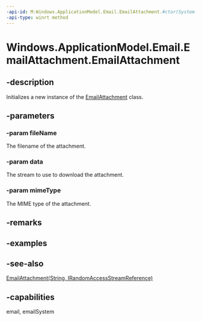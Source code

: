 ```yaml
---
-api-id: M:Windows.ApplicationModel.Email.EmailAttachment.#ctor(System.String,Windows.Storage.Streams.IRandomAccessStreamReference,System.String)
-api-type: winrt method
---
```


<!-- Method syntax
public EmailAttachment(System.String fileName, Windows.Storage.Streams.IRandomAccessStreamReference data, System.String mimeType)
-->

# Windows.ApplicationModel.Email.EmailAttachment.EmailAttachment

## -description
Initializes a new instance of the [EmailAttachment](emailattachment.md) class.

## -parameters
### -param fileName
The filename of the attachment.

### -param data
The stream to use to download the attachment.

### -param mimeType
The MIME type of the attachment.

## -remarks

## -examples

## -see-also
[EmailAttachment(String, IRandomAccessStreamReference)](emailattachment_emailattachment_1759667898.md)
## -capabilities
email, emailSystem
